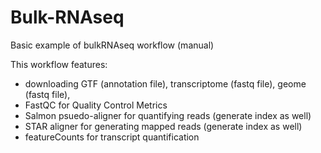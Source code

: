 # Bulk-RNAseq
Basic example of bulkRNAseq workflow (manual)

This workflow features:

- downloading GTF (annotation file), transcriptome (fastq file), geome (fastq file), 
- FastQC for Quality Control Metrics
- Salmon psuedo-aligner for quantifying reads (generate index as well)
- STAR aligner for generating mapped reads (generate index as well)
- featureCounts for transcript quantification
